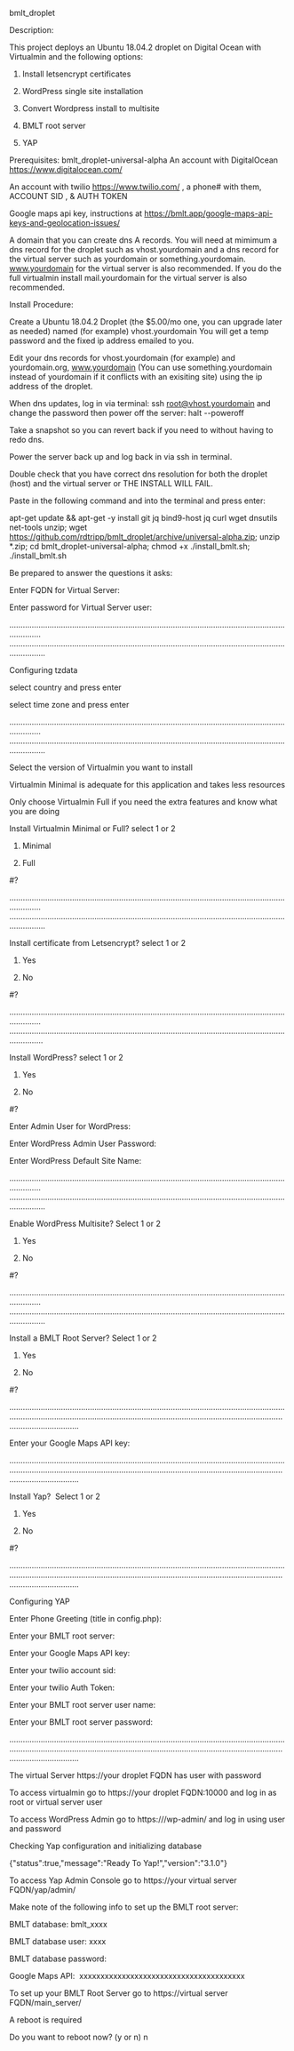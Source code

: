 bmlt_droplet

Description:

This project deploys an Ubuntu 18.04.2 droplet on Digital Ocean with Virtualmin and the following options:

1.  Install letsencrypt certificates

1. WordPress single site installation

2. Convert Wordpress install to multisite

3.  BMLT root server

4.  YAP

Prerequisites:
bmlt_droplet-universal-alpha
An account with DigitalOcean https://www.digitalocean.com/

An account with twilio https://www.twilio.com/ , a phone# with them, ACCOUNT SID , & AUTH TOKEN

Google maps api key, instructions at https://bmlt.app/google-maps-api-keys-and-geolocation-issues/

A domain that you can create dns A records. You will need at mimimum a dns record for the droplet such as vhost.yourdomain and a dns record for the virtual server such as yourdomain or something.yourdomain. www.yourdomain for the virtual server is also recommended. If you do the full virtualmin install mail.yourdomain for the virtual server is also recommended.

Install Procedure:

Create a Ubuntu 18.04.2 Droplet (the $5.00/mo one, you can upgrade later as needed) named (for example) vhost.yourdomain
You will get a temp password and the fixed ip address emailed to you.

Edit your dns records for vhost.yourdomain (for example) and yourdomain.org, www.yourdomain (You can use something.yourdomain instead of yourdomain if it conflicts with an exisiting site) using the ip address of the droplet.

When dns updates, log in via terminal: ssh root@vhost.yourdomain and change the password then
power off the server: halt --poweroff

Take a snapshot so you can revert back if you need to without having to redo dns.

Power the server back up and log back in via ssh in terminal.

Double check that you have correct dns resolution for both the droplet (host) and the virtual server or THE INSTALL WILL FAIL.

Paste in the following command and into the terminal and press enter:

apt-get update && apt-get -y install git jq bind9-host jq curl wget dnsutils net-tools unzip; wget https://github.com/rdtripp/bmlt_droplet/archive/universal-alpha.zip; unzip *.zip; cd bmlt_droplet-universal-alpha; chmod +x ./install_bmlt.sh; ./install_bmlt.sh


Be prepared to answer the questions it asks:

Enter FQDN for Virtual Server: 

Enter password for Virtual Server user:

………………………………………………………………………………………………………………………..
………………………………………………………………………………………………………………………….

Configuring tzdata

select country and press enter

select time zone and press enter

………………………………………………………………………………………………………………………..
………………………………………………………………………………………………………………………….

Select the version of Virtualmin you want to install 

Virtualmin Minimal is adequate for this application and takes less resources 

Only choose Virtualmin Full if you need the extra features and know what you are doing 

Install Virtualmin Minimal or Full? select 1 or 2 

1) Minimal

2) Full

#? 

………………………………………………………………………………………………………………………..
………………………………………………………………………………………………………………………….

Install certificate from Letsencrypt? select 1 or 2 

1) Yes 

2) No 

#? 

………………………………………………………………………………………………………………………..
…………………………………………………………………………………………………………………………

Install WordPress? select 1 or 2 

1) Yes 

2) No 

#? 

Enter Admin User for WordPress:

Enter WordPress Admin User Password:

Enter WordPress Default Site Name:

………………………………………………………………………………………………………………………..
………………………………………………………………………………………………………………………….


Enable WordPress Multisite? Select 1 or 2 

1) Yes 

2) No 

#? 

………………………………………………………………………………………………………………………..
………………………………………………………………………………………………………………………….

Install a BMLT Root Server? Select 1 or 2 

1) Yes 

2) No 

#? 

………………………………………………………………………………………………………………………..………………………………………………………………………………………………………………………….

Enter your Google Maps API key:

………………………………………………………………………………………………………………………..………………………………………………………………………………………………………………………….

Install Yap?  Select 1 or 2 

1) Yes 

2) No 

#? 

………………………………………………………………………………………………………………………..………………………………………………………………………………………………………………………….

Configuring YAP 

Enter Phone Greeting (title in config.php):

Enter your BMLT root server:

Enter your Google Maps API key:

Enter your twilio account sid:

Enter your twilio Auth Token:

Enter your BMLT root server user name:

Enter your BMLT root server password:

………………………………………………………………………………………………………………………..………………………………………………………………………………………………………………………….

The virtual Server https://your droplet FQDN has user  with password 


To access virtualmin go to https://your droplet FQDN:10000 and log in as root or virtual server user


To access WordPress Admin go to https://<your virtual server FQDN>/wp-admin/ and log in using user <admin user selected at setup> and password <password selected at setup> 


Checking Yap configuration and initializing database 

{"status":true,"message":"Ready To Yap!","version":"3.1.0"} 

To access Yap Admin Console go to https://your virtual server FQDN/yap/admin/ 


Make note of the following info to set up the BMLT root server: 

BMLT database: bmlt_xxxx

BMLT database user: xxxx

BMLT database password:  <this will be the same as the virtual server user password>

Google Maps API:  xxxxxxxxxxxxxxxxxxxxxxxxxxxxxxxxxxxxxxx 

To set up your BMLT Root Server go to https://virtual server FQDN/main_server/ 


A reboot is required 

Do you want to reboot now? (y or n) n  
